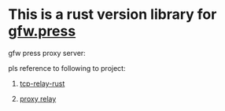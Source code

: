 # This is a rust version library for [gfw.press](https://gfw.press) 

gfw press proxy server:

pls reference to following to project:

1. [tcp-relay-rust](https://crates.io/crates/tcp-relay-rust)

2. [proxy relay](https://github.com/icodesign/proxy-relay/tree/tokio0.2)

